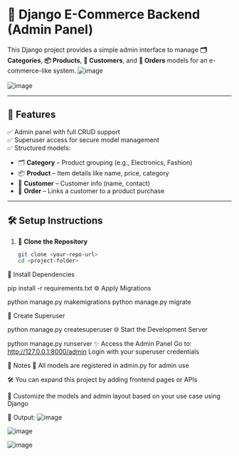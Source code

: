 # 🛒 Django E-Commerce Backend (Admin Panel)

This Django project provides a simple admin interface to manage **🗂️ Categories**, **📦 Products**, **👤 Customers**, and **🧾 Orders** models for an e-commerce-like system.
![image](https://github.com/user-attachments/assets/b3b6a7fe-9623-4518-b7a3-83178a9c55c8)
<br><br>
![image](https://github.com/user-attachments/assets/bc818540-ea6c-4170-9333-4b72b92671c5)


---

## 🚀 Features

✅ Admin panel with full CRUD support  
✅ Superuser access for secure model management  
✅ Structured models:
- 🗂️ **Category** – Product grouping (e.g., Electronics, Fashion)
- 📦 **Product** – Item details like name, price, category
- 👤 **Customer** – Customer info (name, contact)
- 🧾 **Order** – Links a customer to a product purchase

---

## 🛠️ Setup Instructions

1. 📁 **Clone the Repository**
   ```bash
   git clone <your-repo-url>
   cd <project-folder>
🐍 Install Dependencies


pip install -r requirements.txt
⚙️ Apply Migrations

python manage.py makemigrations
python manage.py migrate


🔐 Create Superuser

python manage.py createsuperuser
🌐 Start the Development Server

python manage.py runserver
✨ Access the Admin Panel
Go to: http://127.0.0.1:8000/admin
Login with your superuser credentials

📌 Notes
🧠 All models are registered in admin.py for admin use

🛠️ You can expand this project by adding frontend pages or APIs

🔁 Customize the models and admin layout based on your use case
 using Django

📸 Output:
![image](https://github.com/user-attachments/assets/e862fd97-8acf-4a09-ac77-3b146c838227)


![image](https://github.com/user-attachments/assets/6980b4cc-a9c1-42e4-8ce0-4a448476ff2e)


![image](https://github.com/user-attachments/assets/c6227984-21cd-4e82-a279-dcd6869550c3)





